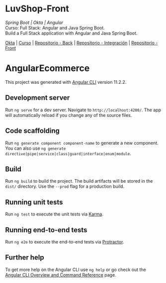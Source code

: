 # LuvShop-Front
_Spring Boot | Okta | Angular_  
Curso: Full Stack: Angular and Java Spring Boot.  
Build a Full Stack application with Angular and Java Spring Boot.  
  
[Okta](https://dev-29400137.okta.com) | [Curso](https://www.udemy.com/course/full-stack-angular-spring-boot-tutorial/) |  [Repositorio - Back](https://github.com/LuisValles92/LuvShop-Back) | [Repositorio - Integración](https://github.com/LuisValles92/LuvShop-Integracion) | [Repositorio - Front](https://github.com/LuisValles92/LuvShop-Front)

# AngularEcommerce

This project was generated with [Angular CLI](https://github.com/angular/angular-cli) version 11.2.2.

## Development server

Run `ng serve` for a dev server. Navigate to `http://localhost:4200/`. The app will automatically reload if you change any of the source files.

## Code scaffolding

Run `ng generate component component-name` to generate a new component. You can also use `ng generate directive|pipe|service|class|guard|interface|enum|module`.

## Build

Run `ng build` to build the project. The build artifacts will be stored in the `dist/` directory. Use the `--prod` flag for a production build.

## Running unit tests

Run `ng test` to execute the unit tests via [Karma](https://karma-runner.github.io).

## Running end-to-end tests

Run `ng e2e` to execute the end-to-end tests via [Protractor](http://www.protractortest.org/).

## Further help

To get more help on the Angular CLI use `ng help` or go check out the [Angular CLI Overview and Command Reference](https://angular.io/cli) page.
